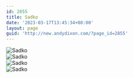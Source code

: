 ```yaml
---
id: 2855
title: Sadko
date: '2023-03-17T13:45:34+00:00'
layout: page
guid: 'http://new.andydixon.com/?page_id=2855'
---
```


![Sadko](https://i0.wp.com/assets.g8x2.ldn.idrivee2-23.com/posters/Sadko%2001.jpg?w=1200&ssl=1 "Sadko")  
![Sadko](https://i0.wp.com/assets.g8x2.ldn.idrivee2-23.com/posters/Sadko%2002.jpg?w=1200&ssl=1 "Sadko")  
![Sadko](https://i0.wp.com/assets.g8x2.ldn.idrivee2-23.com/posters/Sadko%2003.jpg?w=1200&ssl=1 "Sadko")  
![Sadko](https://i0.wp.com/assets.g8x2.ldn.idrivee2-23.com/posters/Sadko%2004.jpg?w=1200&ssl=1 "Sadko")